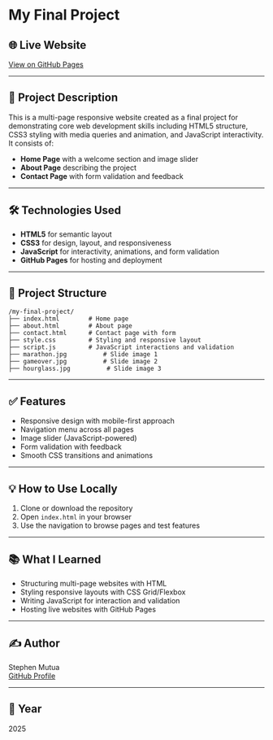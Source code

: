 # My Final Project

## 🌐 Live Website
[View on GitHub Pages](https://StackSriker.github.io/final-project/)

---

## 📝 Project Description
This is a multi-page responsive website created as a final project for demonstrating core web development skills including HTML5 structure, CSS3 styling with media queries and animation, and JavaScript interactivity. It consists of:

- **Home Page** with a welcome section and image slider
- **About Page** describing the project
- **Contact Page** with form validation and feedback

---

## 🛠 Technologies Used
- **HTML5** for semantic layout
- **CSS3** for design, layout, and responsiveness
- **JavaScript** for interactivity, animations, and form validation
- **GitHub Pages** for hosting and deployment

---

## 📁 Project Structure
```
/my-final-project/
├── index.html        # Home page
├── about.html        # About page
├── contact.html      # Contact page with form
├── style.css         # Styling and responsive layout
├── script.js         # JavaScript interactions and validation
├── marathon.jpg          # Slide image 1
├── gameover.jpg          # Slide image 2
├── hourglass.jpg          # Slide image 3
```

---

## ✅ Features
- Responsive design with mobile-first approach
- Navigation menu across all pages
- Image slider (JavaScript-powered)
- Form validation with feedback
- Smooth CSS transitions and animations

---

## 💡 How to Use Locally
1. Clone or download the repository
2. Open `index.html` in your browser
3. Use the navigation to browse pages and test features

---

## 📚 What I Learned
- Structuring multi-page websites with HTML
- Styling responsive layouts with CSS Grid/Flexbox
- Writing JavaScript for interaction and validation
- Hosting live websites with GitHub Pages

---

## ✍️ Author
Stephen Mutua  
[GitHub Profile](https://github.com/yourusername)

---

## 📅 Year
2025
